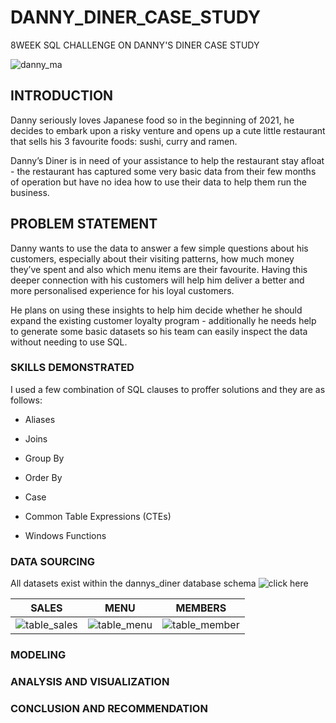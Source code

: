 # DANNY_DINER_CASE_STUDY
8WEEK SQL CHALLENGE ON DANNY'S DINER CASE STUDY

![danny_ma](https://user-images.githubusercontent.com/124166777/234722807-6bb3cd42-0af0-4bc1-a36a-ed8f7784689f.png)

## INTRODUCTION
Danny seriously loves Japanese food so in the beginning of 2021, he decides to embark upon a risky venture and opens up a cute little restaurant that sells his 3 favourite foods: sushi, curry and ramen.

Danny’s Diner is in need of your assistance to help the restaurant stay afloat - the restaurant has captured some very basic data from their few months of operation but have no idea how to use their data to help them run the business.

## PROBLEM STATEMENT
Danny wants to use the data to answer a few simple questions about his customers, especially about their visiting patterns, how much money they’ve spent and also which menu items are their favourite. Having this deeper connection with his customers will help him deliver a better and more personalised experience for his loyal customers.

He plans on using these insights to help him decide whether he should expand the existing customer loyalty program - additionally he needs help to generate some basic datasets so his team can easily inspect the data without needing to use SQL.

### SKILLS DEMONSTRATED
I used a few combination of SQL clauses to proffer solutions and they are as follows:
+ Aliases
* Joins
- Group By
+ Order By
* Case
- Common Table Expressions (CTEs)
+ Windows Functions

### DATA SOURCING
All datasets exist within the dannys_diner database schema ![click here](https://8weeksqlchallenge.com/case-study-1/)

  SALES   | MENU   | MEMBERS
  :---: | :---: | :---:
![table_sales](https://user-images.githubusercontent.com/124166777/234735597-ed0ff9b6-2b90-4e70-9277-c3c648cb98af.png) | ![table_menu](https://user-images.githubusercontent.com/124166777/234799911-febef77f-98a7-4ff2-a396-1250609ca005.png) | ![table_member](https://user-images.githubusercontent.com/124166777/234800019-1ac4c6c2-2ac4-4eb0-8430-0201d3ee33f3.png)




### MODELING
### ANALYSIS AND VISUALIZATION
### CONCLUSION AND RECOMMENDATION
